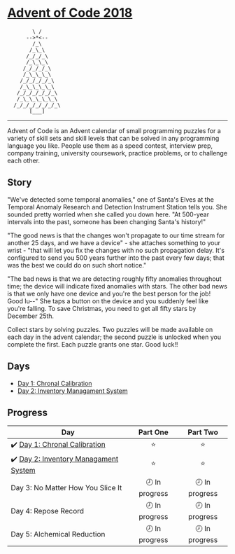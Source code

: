 # [Advent of Code 2018](https://adventofcode.com/2018)

            \ /
          -->*<--
            /_\
           /_\_\
          /_/_/_\
          /_\_\_\
         /_/_/_/_\
         /_\_\_\_\
        /_/_/_/_/_\
        /_\_\_\_\_\
       /_/_/_/_/_/_\
       /_\_\_\_\_\_\
      /_/_/_/_/_/_/_\
           [___]
------------------------------------------------

Advent of Code is an Advent calendar of small programming puzzles for a variety of skill sets and skill levels that can be solved in any programming language you like. People use them as a speed contest, interview prep, company training, university coursework, practice problems, or to challenge each other.

## Story

"We've detected some temporal anomalies," one of Santa's Elves at the Temporal Anomaly Research and Detection Instrument Station tells you. She sounded pretty worried when she called you down here. "At 500-year intervals into the past, someone has been changing Santa's history!"

"The good news is that the changes won't propagate to our time stream for another 25 days, and we have a device" - she attaches something to your wrist - "that will let you fix the changes with no such propagation delay. It's configured to send you 500 years further into the past every few days; that was the best we could do on such short notice."

"The bad news is that we are detecting roughly fifty anomalies throughout time; the device will indicate fixed anomalies with stars. The other bad news is that we only have one device and you're the best person for the job! Good lu--" She taps a button on the device and you suddenly feel like you're falling. To save Christmas, you need to get all fifty stars by December 25th.

Collect stars by solving puzzles. Two puzzles will be made available on each day in the advent calendar; the second puzzle is unlocked when you complete the first. Each puzzle grants one star. Good luck!!

## Days

- [Day 1: Chronal Calibration](day01-chronal-calibration/)
- [Day 2: Inventory Managament System](day02-inventory-management-system/)

## Progress

| Day  | Part One | Part Two |
|---|:---:|:---:|
|✔️ [Day 1: Chronal Calibration](day01-chronal-calibration/)  | ⭐️ | ⭐️ |
|✔️ [Day 2: Inventory Managament System](day02-inventory-management-system/)  | ⭐️ | ⭐️ |
|Day 3: No Matter How You Slice It| 🕗 In progress | 🕗 In progress  |
|Day 4: Repose Record| 🕗 In progress | 🕗 In progress  |
| Day 5: Alchemical Reduction | 🕗 In progress | 🕗 In progress  |
